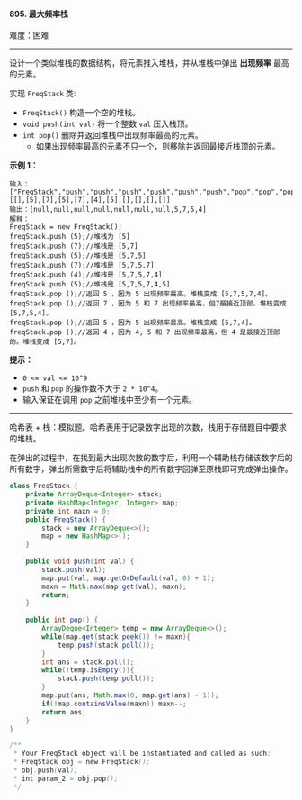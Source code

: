 #### 895. 最大频率栈

难度：困难

---

设计一个类似堆栈的数据结构，将元素推入堆栈，并从堆栈中弹出 **出现频率** 最高的元素。

实现 `FreqStack` 类:

*   `FreqStack()` 构造一个空的堆栈。
*   `void push(int val)` 将一个整数 `val` 压入栈顶。
*   `int pop()` 删除并返回堆栈中出现频率最高的元素。
    *   如果出现频率最高的元素不只一个，则移除并返回最接近栈顶的元素。

 **示例 1：** 

```
输入：
["FreqStack","push","push","push","push","push","push","pop","pop","pop","pop"],
[[],[5],[7],[5],[7],[4],[5],[],[],[],[]]
输出：[null,null,null,null,null,null,null,5,7,5,4]
解释：
FreqStack = new FreqStack();
freqStack.push (5);//堆栈为 [5]
freqStack.push (7);//堆栈是 [5,7]
freqStack.push (5);//堆栈是 [5,7,5]
freqStack.push (7);//堆栈是 [5,7,5,7]
freqStack.push (4);//堆栈是 [5,7,5,7,4]
freqStack.push (5);//堆栈是 [5,7,5,7,4,5]
freqStack.pop ();//返回 5 ，因为 5 出现频率最高。堆栈变成 [5,7,5,7,4]。
freqStack.pop ();//返回 7 ，因为 5 和 7 出现频率最高，但7最接近顶部。堆栈变成 [5,7,5,4]。
freqStack.pop ();//返回 5 ，因为 5 出现频率最高。堆栈变成 [5,7,4]。
freqStack.pop ();//返回 4 ，因为 4, 5 和 7 出现频率最高，但 4 是最接近顶部的。堆栈变成 [5,7]。
```

 **提示：** 

*   `0 <= val <= 10^9`
*   `push` 和 `pop` 的操作数不大于 `2 * 10^4`。
*   输入保证在调用 `pop` 之前堆栈中至少有一个元素。

---

哈希表 + 栈：模拟题。哈希表用于记录数字出现的次数，栈用于存储题目中要求的堆栈。

在弹出的过程中，在找到最大出现次数的数字后，利用一个辅助栈存储该数字后的所有数字，弹出所需数字后将辅助栈中的所有数字回弹至原栈即可完成弹出操作。

```java
class FreqStack {
    private ArrayDeque<Integer> stack;
    private HashMap<Integer, Integer> map;
    private int maxn = 0;
    public FreqStack() {
        stack = new ArrayDeque<>();
        map = new HashMap<>();
    }
    
    public void push(int val) {
        stack.push(val);
        map.put(val, map.getOrDefault(val, 0) + 1);
        maxn = Math.max(map.get(val), maxn);
        return;
    }
    
    public int pop() {
        ArrayDeque<Integer> temp = new ArrayDeque<>();
        while(map.get(stack.peek()) != maxn){
            temp.push(stack.poll());
        }
        int ans = stack.poll();
        while(!temp.isEmpty()){
            stack.push(temp.poll());
        }
        map.put(ans, Math.max(0, map.get(ans) - 1));
        if(!map.containsValue(maxn)) maxn--;
        return ans;
    }
}

/**
 * Your FreqStack object will be instantiated and called as such:
 * FreqStack obj = new FreqStack();
 * obj.push(val);
 * int param_2 = obj.pop();
 */
```
